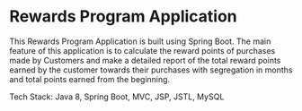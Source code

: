 # Rewards Program Application

This Rewards Program Application is built using Spring Boot. 
The main feature of this application is to calculate the reward points of purchases made by Customers and make a detailed report of the total reward points earned by the customer towards their purchases with segregation in months and total points earned from the beginning.

Tech Stack: Java 8, Spring Boot, MVC, JSP, JSTL, MySQL
